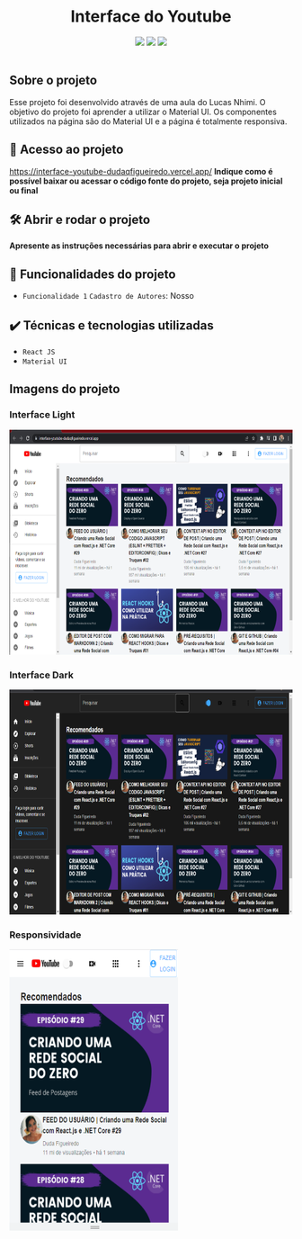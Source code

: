 <h1 align="center"> Interface do Youtube </h1>
<div align="center" display="flex" flex-direction="row">
<img src="https://img.shields.io/github/stars/Dudaqfigueiredo/Interface-Youtube" />
<img src="https://img.shields.io/badge/Status-Em%20constru%C3%A7%C3%A3o-red" />
<img src="https://img.shields.io/badge/Tecnologia-React-red" />
</div>
</br>

## Sobre o projeto
Esse projeto foi desenvolvido através de uma aula do Lucas Nhimi. O objetivo do projeto foi aprender a utilizar o Material UI.
Os componentes utilizados na página são do Material UI e a página é totalmente responsiva.


## 📁 Acesso ao projeto
https://interface-youtube-dudaqfigueiredo.vercel.app/
**Indique como é possível baixar ou acessar o código fonte do projeto, seja projeto inicial ou final**

## 🛠️ Abrir e rodar o projeto
**Apresente as instruções necessárias para abrir e executar o projeto**

## 🔨 Funcionalidades do projeto

- `Funcionalidade 1` `Cadastro de Autores`: Nosso 
## ✔️ Técnicas e tecnologias utilizadas

- ``React JS``
- ``Material UI``

## Imagens do projeto
### Interface Light
<img alt="Interface" width="700" height="400" src="./public/imagens/Interface.png">

### Interface Dark
<img alt="Interface" width="700" height="400" src="./public/imagens/Interfacedark.png">

### Responsividade
<img alt="Interface" width="300" height="500" src="./public/imagens/Interfaceresponsiva.png">

